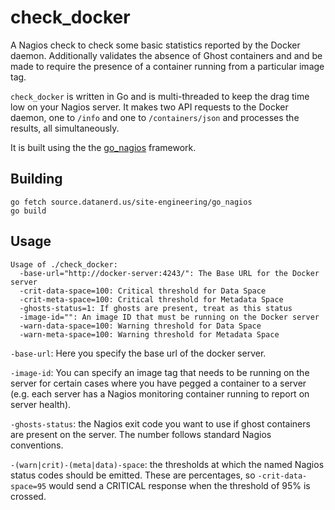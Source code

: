 check_docker
============

A Nagios check to check some basic statistics reported by the Docker
daemon. Additionally validates the absence of Ghost containers and
and be made to require the presence of a container running from a
particular image tag.

`check_docker` is written in Go and is multi-threaded to keep the
drag time low on your Nagios server. It makes two API requests to the
Docker daemon, one to `/info` and one to `/containers/json`
and processes the results, all simultaneously.

It is built using the the 
[go_nagios](http://source.datanerd.us/site-engineering/go_nagios)
framework.

Building
--------

```
go fetch source.datanerd.us/site-engineering/go_nagios
go build
```

Usage
-----
```
Usage of ./check_docker:
  -base-url="http://docker-server:4243/": The Base URL for the Docker server
  -crit-data-space=100: Critical threshold for Data Space
  -crit-meta-space=100: Critical threshold for Metadata Space
  -ghosts-status=1: If ghosts are present, treat as this status
  -image-id="": An image ID that must be running on the Docker server
  -warn-data-space=100: Warning threshold for Data Space
  -warn-meta-space=100: Warning threshold for Metadata Space
```

`-base-url`: Here you specify the base url of the docker server.

`-image-id`: You can specify an image tag that needs to be running on the server for
certain cases where you have pegged a container to a server (e.g. each server
has a Nagios monitoring container running to report on server health).

`-ghosts-status`: the Nagios exit code you want to use if ghost containers
are present on the server. The number follows standard Nagios conventions.

`-(warn|crit)-(meta|data)-space`: the thresholds at which the named Nagios status codes
should be emitted. These are percentages, so `-crit-data-space=95` would send
a CRITICAL response when the threshold of 95% is crossed.
